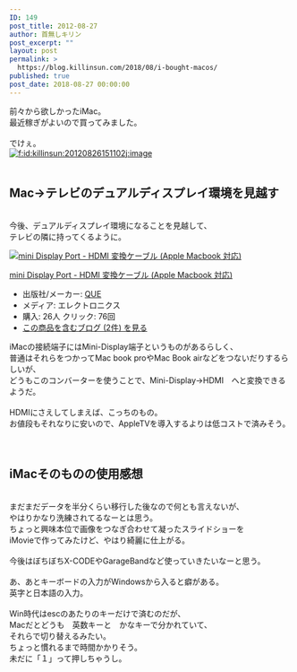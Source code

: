 ```yaml
---
ID: 149
post_title: 2012-08-27
author: 首無しキリン
post_excerpt: ""
layout: post
permalink: >
  https://blog.killinsun.com/2018/08/i-bought-macos/
published: true
post_date: 2018-08-27 00:00:00
---
```

<div class="section">
<p>前々から欲しかったiMac。<br>最近稼ぎがよいので買ってみました。<br><br>でけぇ。<br><a href="http://f.hatena.ne.jp/killinsun/20120826151102" class="hatena-fotolife" target="_blank" rel="noopener noreferrer"><img src="https://cdn-ak.f.st-hatena.com/images/fotolife/k/killinsun/20120826/20120826151102.jpg" alt="f:id:killinsun:20120826151102j:image" title="f:id:killinsun:20120826151102j:image" class="hatena-fotolife"></a><br><br><h2>Mac→テレビのデュアルディスプレイ環境を見越す</h1><br>今後、デュアルディスプレイ環境になることを見越して、<br>テレビの隣に持ってくるように。<br></p>
<div class="hatena-asin-detail">
<a href="http://www.amazon.co.jp/dp/B0033Y26AW/?tag=hatena_st1-22&ascsubtag=d-1ajs09"><img src="https://images-fe.ssl-images-amazon.com/images/I/31EGFllSpxL._SL160_.jpg" class="hatena-asin-detail-image" alt="mini Display Port - HDMI 変換ケーブル (Apple Macbook 対応)" title="mini Display Port - HDMI 変換ケーブル (Apple Macbook 対応)"></a>
<div class="hatena-asin-detail-info">
<p class="hatena-asin-detail-title"><a href="http://www.amazon.co.jp/dp/B0033Y26AW/?tag=hatena_st1-22&ascsubtag=d-1ajs09">mini Display Port - HDMI 変換ケーブル (Apple Macbook 対応)</a></p>
<ul>
<li><span class="hatena-asin-detail-label">出版社/メーカー:</span> <a href="http://d.hatena.ne.jp/keyword/QUE" class="keyword">QUE</a></li>
<li><span class="hatena-asin-detail-label">メディア:</span> エレクトロニクス</li>
<li><span class="hatena-asin-detail-label">購入</span>: 26人 <span class="hatena-asin-detail-label">クリック</span>: 76回</li>
<li><a href="http://d.hatena.ne.jp/asin/B0033Y26AW" target="_blank" rel="noopener noreferrer">この商品を含むブログ (2件) を見る</a></li>
</ul>
</div>
<div class="hatena-asin-detail-foot"></div>
</div>
<p>iMacの接続端子にはMini-Display端子というものがあるらしく、<br>普通はそれらをつかってMac book proやMac Book airなどをつないだりするらしいが、<br>どうもこのコンバーターを使うことで、Mini-Display→HDMI　へと変換できるようだ。<br><br>HDMIにさえしてしまえば、こっちのもの。<br>お値段もそれなりに安いので、AppleTVを導入するよりは低コストで済みそう。<br><br><br><h2>iMacそのものの使用感想</h1><br>まだまだデータを半分くらい移行した後なので何とも言えないが、<br>やはりかなり洗練されてるなーとは思う。<br>ちょっと興味本位で画像をつなぎ合わせて凝ったスライドショーを<br>iMovieで作ってみたけど、やはり綺麗に仕上がる。<br><br>今後はぼちぼちX-CODEやGarageBandなど使っていきたいなーと思う。<br><br>あ、あとキーボードの入力がWindowsから入ると癖がある。<br>英字と日本語の入力。<br><br>Win時代はescのあたりのキーだけで済むのだが、<br>Macだとどうも　英数キーと　かなキーで分かれていて、<br>それらで切り替えるみたい。<br>ちょっと慣れるまで時間かかりそう。<br>未だに「１」って押しちゃうし。</p>
</div>